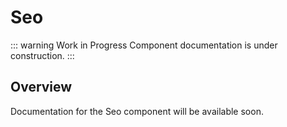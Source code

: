 # Seo

::: warning Work in Progress
Component documentation is under construction.
:::

## Overview

Documentation for the Seo component will be available soon.
